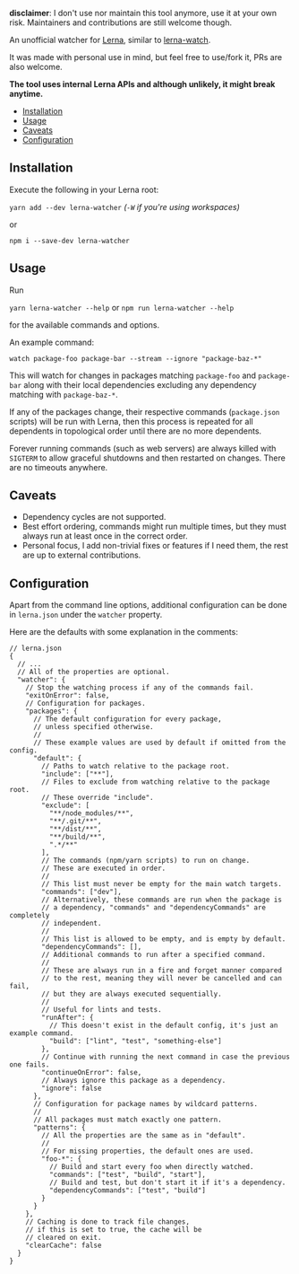 **disclaimer**: I don't use nor maintain this tool anymore, use it at your own risk. Maintainers and contributions are still welcome though.

An unofficial watcher for [Lerna](https://github.com/lerna/lerna), similar to [lerna-watch](https://github.com/mattstyles/lerna-watch).

It was made with personal use in mind, but feel free to use/fork it, PRs are also welcome.

**The tool uses internal Lerna APIs and although unlikely, it might break anytime.**

- [Installation](#installation)
- [Usage](#usage)
- [Caveats](#caveats)
- [Configuration](#configuration)

## Installation

Execute the following in your Lerna root:

`yarn add --dev lerna-watcher` _(`-W` if you're using workspaces)_

or

`npm i --save-dev lerna-watcher`

## Usage

Run

`yarn lerna-watcher --help` or `npm run lerna-watcher --help`

for the available commands and options.

An example command:

`watch package-foo package-bar --stream --ignore "package-baz-*"`

This will watch for changes in packages matching `package-foo` and `package-bar` along with their local dependencies excluding any dependency matching with `package-baz-*`.

If any of the packages change, their respective commands (`package.json` scripts) will be run with Lerna, then this process is repeated for all dependents in topological order until there are no more dependents.

Forever running commands (such as web servers) are always killed with `SIGTERM` to allow graceful shutdowns and then restarted on changes.
There are no timeouts anywhere.

## Caveats

- Dependency cycles are not supported.
- Best effort ordering, commands might run multiple times, but they must always run at least once in the correct order.
- Personal focus, I add non-trivial fixes or features if I need them, the rest are up to external contributions.

## Configuration

Apart from the command line options, additional configuration can be done in `lerna.json` under the `watcher` property.

Here are the defaults with some explanation in the comments:

```json5
// lerna.json
{
  // ...
  // All of the properties are optional.
  "watcher": {
    // Stop the watching process if any of the commands fail.
    "exitOnError": false,
    // Configuration for packages.
    "packages": {
      // The default configuration for every package,
      // unless specified otherwise.
      //
      // These example values are used by default if omitted from the config.
      "default": {
        // Paths to watch relative to the package root.
        "include": ["**"],
        // Files to exclude from watching relative to the package root.
        // These override "include".
        "exclude": [
          "**/node_modules/**",
          "**/.git/**",
          "**/dist/**",
          "**/build/**",
          ".*/**"
        ],
        // The commands (npm/yarn scripts) to run on change.
        // These are executed in order.
        //
        // This list must never be empty for the main watch targets.
        "commands": ["dev"],
        // Alternatively, these commands are run when the package is
        // a dependency, "commands" and "dependencyCommands" are completely
        // independent.
        //
        // This list is allowed to be empty, and is empty by default.
        "dependencyCommands": [],
        // Additional commands to run after a specified command.
        //
        // These are always run in a fire and forget manner compared
        // to the rest, meaning they will never be cancelled and can fail,
        // but they are always executed sequentially.
        //
        // Useful for lints and tests.
        "runAfter": {
          // This doesn't exist in the default config, it's just an example command.
          "build": ["lint", "test", "something-else"]
        },
        // Continue with running the next command in case the previous one fails.
        "continueOnError": false,
        // Always ignore this package as a dependency.
        "ignore": false
      },
      // Configuration for package names by wildcard patterns.
      //
      // All packages must match exactly one pattern.
      "patterns": {
        // All the properties are the same as in "default".
        //
        // For missing properties, the default ones are used.
        "foo-*": {
          // Build and start every foo when directly watched.
          "commands": ["test", "build", "start"],
          // Build and test, but don't start it if it's a dependency.
          "dependencyCommands": ["test", "build"]
        }
      }
    },
    // Caching is done to track file changes,
    // if this is set to true, the cache will be
    // cleared on exit.
    "clearCache": false
  }
}
```
